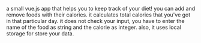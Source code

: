 a small vue.js app that helps you to keep track of your diet!
you can add and remove foods with their calories. it calculates total calories that you've got in that particular day.
it does not check your input, you have to enter the name of the food as string and the calorie as integer.
also, it uses local storage for store your data.
